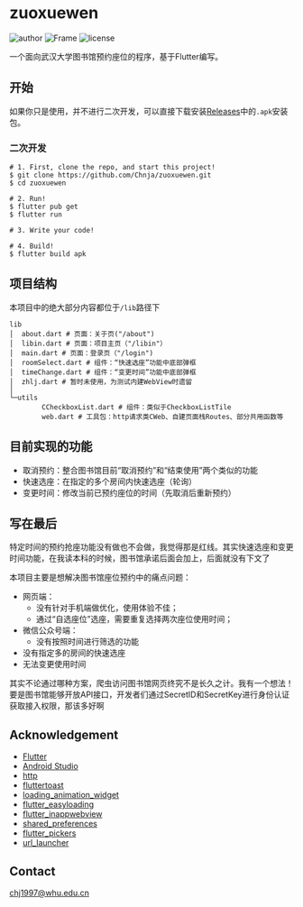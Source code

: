 # zuoxuewen

![author](https://img.shields.io/badge/Author-Chnja-blue.svg)
![Frame](https://img.shields.io/badge/Frame-Flutter-important.svg)
![license](https://img.shields.io/badge/License-GPLv3-brightgreen.svg)

一个面向武汉大学图书馆预约座位的程序，基于Flutter编写。

## 开始

如果你只是使用，并不进行二次开发，可以直接下载安装[Releases](https://github.com/Chnja/zuoxuewen/releases)中的```.apk```安装包。

### 二次开发

```shell
# 1. First, clone the repo, and start this project!
$ git clone https://github.com/Chnja/zuoxuewen.git
$ cd zuoxuewen

# 2. Run!
$ flutter pub get
$ flutter run

# 3. Write your code!

# 4. Build!
$ flutter build apk
```

## 项目结构

本项目中的绝大部分内容都位于```/lib```路径下

```shell
lib
│  about.dart # 页面：关于页("/about")
│  libin.dart # 页面：项目主页（"/libin"）
│  main.dart # 页面：登录页（"/login")
│  roomSelect.dart # 组件：“快速选座”功能中底部弹框
│  timeChange.dart # 组件：“变更时间”功能中底部弹框
│  zhlj.dart # 暂时未使用，为测试内建WebView时遗留
│
└─utils
        CCheckboxList.dart # 组件：类似于CheckboxListTile
        web.dart # 工具包：http请求类CWeb、自建页面栈Routes、部分共用函数等
```

## 目前实现的功能

* 取消预约：整合图书馆目前“取消预约”和“结束使用”两个类似的功能
* 快速选座：在指定的多个房间内快速选座（轮询）
* 变更时间：修改当前已预约座位的时间（先取消后重新预约）

## 写在最后

特定时间的预约抢座功能没有做也不会做，我觉得那是红线。其实快速选座和变更时间功能，在我读本科的时候，图书馆承诺后面会加上，后面就没有下文了

本项目主要是想解决图书馆座位预约中的痛点问题：

* 网页端：
  * 没有针对手机端做优化，使用体验不佳；
  * 通过“自选座位”选座，需要重复选择两次座位使用时间；
* 微信公众号端：
  * 没有按照时间进行筛选的功能
* 没有指定多的房间的快速选座
* 无法变更使用时间

其实不论通过哪种方案，爬虫访问图书馆网页终究不是长久之计。我有一个想法！要是图书馆能够开放API接口，开发者们通过SecretID和SecretKey进行身份认证获取接入权限，那该多好啊

## Acknowledgement

* [Flutter](https://flutter.cn/)
* [Android Studio](https://developer.android.google.cn/studio)
* [http](https://pub.dev/packages/http)
* [fluttertoast](https://pub.dev/packages/fluttertoast)
* [loading_animation_widget](https://pub.dev/packages/loading_animation_widget)
* [flutter_easyloading](https://pub.dev/packages/flutter_easyloading)
* [flutter_inappwebview](https://pub.dev/packages/flutter_inappwebview)
* [shared_preferences](https://pub.dev/packages/shared_preferences)
* [flutter_pickers](https://pub.dev/packages/flutter_pickers)
* [url_launcher](https://pub.dev/packages/url_launcher)

## Contact

chj1997@whu.edu.cn